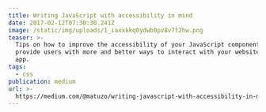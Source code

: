 ```yaml
---
title: Writing JavaScript with accessibility in mind
date: 2017-02-12T07:30:30.241Z
image: /static/img/uploads/1_iaxxkkq0ydwb0pv8v7t2hw.png
teaser: >-
  Tips on how to improve the accessibility of your JavaScript components and
  provide users with more and better ways to interact with your website or web
  app.
tags:
  - css
publication: medium
url: >-
  https://medium.com/@matuzo/writing-javascript-with-accessibility-in-mind-a1f6a5f467b9
---
```

